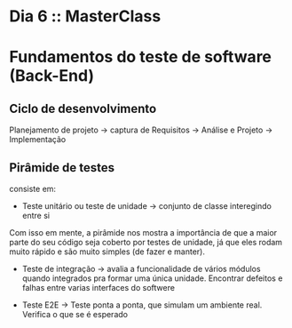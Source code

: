 # Dia 6 :: MasterClass
# Fundamentos do teste de software (Back-End)


## Ciclo de desenvolvimento


Planejamento de projeto -> captura de Requisitos -> Análise e Projeto -> Implementação

## Pirâmide de testes

consiste em:

- Teste unitário ou teste de unidade -> conjunto de classe interegindo entre si

Com isso em mente, a pirâmide nos mostra a importância de que a maior parte do seu código seja coberto por testes de unidade, já que eles rodam muito rápido e são muito simples (de fazer e manter).

- Teste de integração -> avalia a funcionalidade de vários módulos quando integrados pra formar uma única unidade. Encontrar defeitos e falhas entre varias interfaces do softwere

- Teste E2E -> Teste ponta a ponta, que simulam um ambiente real. Verifica o que se é esperado 